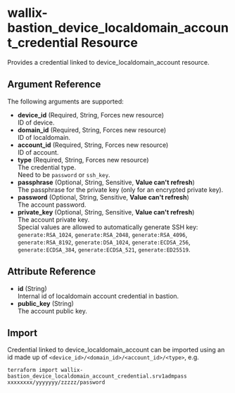 # wallix-bastion_device_localdomain_account_credential Resource

Provides a credential linked to device_localdomain_account resource.

## Argument Reference

The following arguments are supported:

- **device_id** (Required, String, Forces new resource)  
  ID of device.
- **domain_id** (Required, String, Forces new resource)  
  ID of localdomain.
- **account_id** (Required, String, Forces new resource)  
  ID of account.
- **type** (Required, String, Forces new resource)  
  The credential type.  
  Need to be `password` or `ssh_key`.
- **passphrase** (Optional, String, Sensitive, **Value can't refresh**)  
  The passphrase for the private key (only for an encrypted private key).  
- **password** (Optional, String, Sensitive, **Value can't refresh**)  
  The account password.  
- **private_key** (Optional, String, Sensitive, **Value can't refresh**)  
  The account private key.  
  Special values are allowed to automatically generate SSH key: `generate:RSA_1024`, `generate:RSA_2048`, `generate:RSA_4096`, `generate:RSA_8192`, `generate:DSA_1024`, `generate:ECDSA_256`, `generate:ECDSA_384`, `generate:ECDSA_521`, `generate:ED25519`.  

## Attribute Reference

- **id** (String)  
  Internal id of localdomain account credential in bastion.
- **public_key** (String)  
  The account public key.

## Import

Credential linked to device_localdomain_account can be imported using an id made up of `<device_id>/<domain_id>/<account_id>/<type>`, e.g.

```shell
terraform import wallix-bastion_device_localdomain_account_credential.srv1admpass xxxxxxxx/yyyyyyy/zzzzz/password
```

